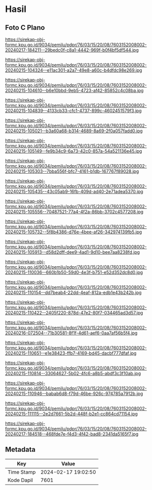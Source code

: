 # Hasil

## Foto C Plano

https://sirekap-obj-formc.kpu.go.id/9034/pemilu/pdpr/76/03/15/20/08/7603152008002-20240217-184211--29bedc0f-c8a1-4442-969f-b0f4bf5df544.jpg

https://sirekap-obj-formc.kpu.go.id/9034/pemilu/pdpr/76/03/15/20/08/7603152008002-20240215-104324--e11ac301-a2a7-49e8-a60c-b4dfdc98e269.jpg

https://sirekap-obj-formc.kpu.go.id/9034/pemilu/pdpr/76/03/15/20/08/7603152008002-20240215-104610--b6e10bbd-9eb5-4723-af42-85852c4c08ba.jpg

https://sirekap-obj-formc.kpu.go.id/9034/pemilu/pdpr/76/03/15/20/08/7603152008002-20240215-104839--4133cb33-cfc1-4737-899c-4602451579f3.jpg

https://sirekap-obj-formc.kpu.go.id/9034/pemilu/pdpr/76/03/15/20/08/7603152008002-20240215-105021--b3a60a68-b314-4689-8a69-2f0a057fadd0.jpg

https://sirekap-obj-formc.kpu.go.id/9034/pemilu/pdpr/76/03/15/20/08/7603152008002-20240215-105149--fe9b34c9-6a73-42c0-857a-54a521136e45.jpg

https://sirekap-obj-formc.kpu.go.id/9034/pemilu/pdpr/76/03/15/20/08/7603152008002-20240215-105303--7bba556f-bfc7-4161-b1db-167767f89028.jpg

https://sirekap-obj-formc.kpu.go.id/9034/pemilu/pdpr/76/03/15/20/08/7603152008002-20240215-105435--43c05ab9-16fb-409d-ad40-2e71adea5370.jpg

https://sirekap-obj-formc.kpu.go.id/9034/pemilu/pdpr/76/03/15/20/08/7603152008002-20240215-105556--70487521-77a4-4f2a-86bb-3702c4577208.jpg

https://sirekap-obj-formc.kpu.go.id/9034/pemilu/pdpr/76/03/15/20/08/7603152008002-20240215-105732--5f8b4386-d76e-4bee-af26-342974139fb5.jpg

https://sirekap-obj-formc.kpu.go.id/9034/pemilu/pdpr/76/03/15/20/08/7603152008002-20240215-105913--d58d2dff-dee9-4ad1-9d10-bee7aa8238fd.jpg

https://sirekap-obj-formc.kpu.go.id/9034/pemilu/pdpr/76/03/15/20/08/7603152008002-20240215-110036--660b1b50-59d0-4e3f-b751-e52d352dc8d0.jpg

https://sirekap-obj-formc.kpu.go.id/9034/pemilu/pdpr/76/03/15/20/08/7603152008002-20240215-110154--dd7beab4-22dd-4eaf-812a-edb1e43b242b.jpg

https://sirekap-obj-formc.kpu.go.id/9034/pemilu/pdpr/76/03/15/20/08/7603152008002-20240215-110422--2405f220-878d-47e2-80f7-034465ad3d57.jpg

https://sirekap-obj-formc.kpu.go.id/9034/pemilu/pdpr/76/03/15/20/08/7603152008002-20240216-072504--71b30581-8f1f-4d61-aef6-0aa7af56b5f4.jpg

https://sirekap-obj-formc.kpu.go.id/9034/pemilu/pdpr/76/03/15/20/08/7603152008002-20240215-110651--e1e38423-ffb7-4169-bd45-dacbf777dfaf.jpg

https://sirekap-obj-formc.kpu.go.id/9034/pemilu/pdpr/76/03/15/20/08/7603152008002-20240215-110814--33064627-5b02-4fc6-a8b5-abdf3c3f10ab.jpg

https://sirekap-obj-formc.kpu.go.id/9034/pemilu/pdpr/76/03/15/20/08/7603152008002-20240215-110946--babab6d8-f79d-46be-926c-974785a7912b.jpg

https://sirekap-obj-formc.kpu.go.id/9034/pemilu/pdpr/76/03/15/20/08/7603152008002-20240215-111115--2e2d7661-5b2d-448f-b2e1-cc864cd71154.jpg

https://sirekap-obj-formc.kpu.go.id/9034/pemilu/pdpr/76/03/15/20/08/7603152008002-20240217-184518--468fde7e-f4d3-4f42-bad8-2341da5165f7.jpg


## Metadata

| Key        | Value               |
| ---------- | ------------------- |
| Time Stamp | 2024-02-17 19:02:50 |
| Kode Dapil | 7601                |



